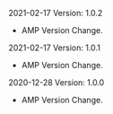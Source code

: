 2021-02-17 Version: 1.0.2
- AMP Version Change.

2021-02-17 Version: 1.0.1
- AMP Version Change.

2020-12-28 Version: 1.0.0
- AMP Version Change.

